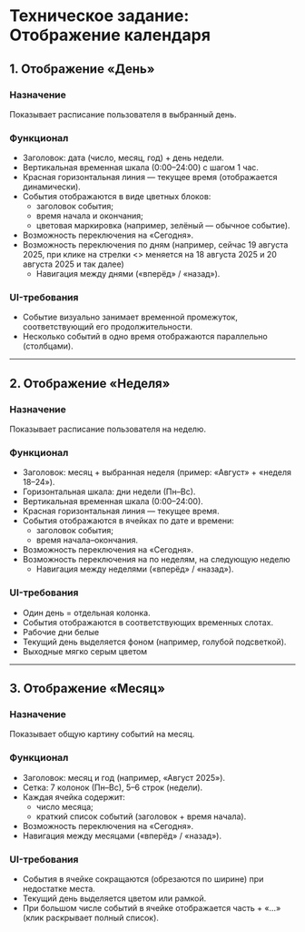 # Техническое задание: Отображение календаря

## 1. Отображение «День»
### Назначение
Показывает расписание пользователя в выбранный день.

### Функционал
- Заголовок: дата (число, месяц, год) + день недели.
- Вертикальная временная шкала (0:00–24:00) с шагом 1 час.
- Красная горизонтальная линия — текущее время (отображается динамически).
- События отображаются в виде цветных блоков:
  - заголовок события;
  - время начала и окончания;
  - цветовая маркировка (например, зелёный — обычное событие).
- Возможность переключения на «Сегодня».
- Возможность переключения по дням (например, сейчас 19 августа 2025, при клике на стрелки <> меняется на 18 августа 2025 и 20 августа 2025 и так далее)
	- Навигация между днями («вперёд» / «назад»).

### UI-требования
- Событие визуально занимает временной промежуток, соответствующий его продолжительности.
- Несколько событий в одно время отображаются параллельно (столбцами).

---

## 2. Отображение «Неделя»
### Назначение
Показывает расписание пользователя на неделю.

### Функционал
- Заголовок: месяц + выбранная неделя (пример: «Август» + «неделя 18–24»).
- Горизонтальная шкала: дни недели (Пн–Вс).
- Вертикальная временная шкала (0:00–24:00).
- Красная горизонтальная линия — текущее время.
- События отображаются в ячейках по дате и времени:
  - заголовок события;
  - время начала–окончания.
- Возможность переключения на «Сегодня».
- Возможность переключения на по неделям, на следующую неделю
	- Навигация между неделями («вперёд» / «назад»).

### UI-требования
- Один день = отдельная колонка.
- События отображаются в соответствующих временных слотах.
- Рабочие дни белые
- Текущий день выделяется фоном (например, голубой подсветкой).
- Выходные мягко серым цветом

---

## 3. Отображение «Месяц»
### Назначение
Показывает общую картину событий на месяц.

### Функционал
- Заголовок: месяц и год (например, «Август 2025»).
- Сетка: 7 колонок (Пн–Вс), 5–6 строк (недели).
- Каждая ячейка содержит:
  - число месяца;
  - краткий список событий (заголовок + время начала).
- Возможность переключения на «Сегодня».
- Навигация между месяцами («вперёд» / «назад»).

### UI-требования
- События в ячейке сокращаются (обрезаются по ширине) при недостатке места.
- Текущий день выделяется цветом или рамкой.
- При большом числе событий в ячейке отображается часть + «…» (клик раскрывает полный список).

